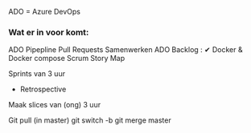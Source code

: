 ADO = Azure DevOps

### Wat er in voor komt:
ADO Pipepline
Pull Requests
Samenwerken
ADO Backlog : ✔
Docker & Docker compose
Scrum
Story Map

Sprints van 3 uur
- Retrospective

Maak slices van (ong) 3 uur


Git pull (in master)
git switch -b
git merge master